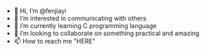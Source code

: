 - 👋 Hi, I’m @fenjiayi
- 👀 I’m interested in communicating with others
- 🌱 I’m currently learning C programming language
- 💞️ I’m looking to collaborate on something practical and amazing
- 📫 How to reach me "HERE" 

<!---
fenjiayi/fenjiayi is a ✨ special ✨ repository because its `README.md` (this file) appears on your GitHub profile.
You can click the Preview link to take a look at your changes.
--->
